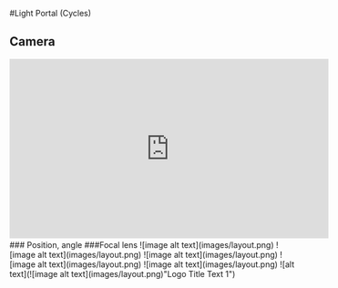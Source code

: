 #Light Portal (Cycles)

## Camera
<iframe width="560" height="315" src="https://www.youtube.com/embed/Xuu3c5Igumk" frameborder="0" allowfullscreen></iframe>
### Position, angle
###Focal lens
![image alt text](images/layout.png)
![image alt text](images/layout.png)
![image alt text](images/layout.png)
![image alt text](images/layout.png)
![image alt text](images/layout.png)
![alt text](![image alt text](images/layout.png)"Logo Title Text 1")

